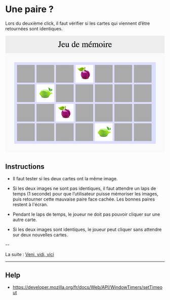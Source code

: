 # Une paire ?

Lors du deuxième click, il faut vérifier si les cartes qui viennent d’être retournées sont identiques.

![setup](images/fruits.png)

## Instructions

* Il faut tester si les deux cartes ont la même image.

* Si les deux images ne sont pas identiques, il faut attendre un laps de temps (1 seconde) pour que l’utilisateur puisse mémoriser les images, puis retourner cette mauvaise paire face cachée. Les bonnes paires restent à l'écran.

* Pendant le laps de temps, le joueur ne doit pas pouvoir cliquer sur une autre carte.

* Si les deux images sont identiques, le joueur peut cliquer sans attendre sur deux nouvelles cartes.


--

La suite : [Veni, vidi, vici](5_veni-vedi-vici.md)

---

## Help

* https://developer.mozilla.org/fr/docs/Web/API/WindowTimers/setTimeout
